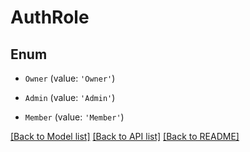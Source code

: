 # AuthRole


## Enum

* `Owner` (value: `'Owner'`)

* `Admin` (value: `'Admin'`)

* `Member` (value: `'Member'`)

[[Back to Model list]](../README.md#documentation-for-models) [[Back to API list]](../README.md#documentation-for-api-endpoints) [[Back to README]](../README.md)
